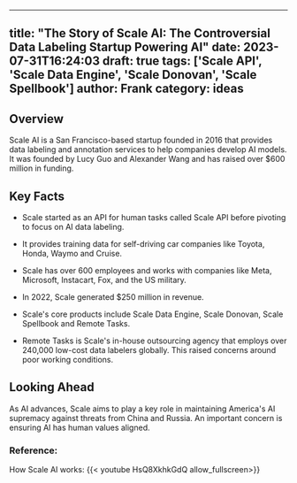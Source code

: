 
---
title: "The Story of Scale AI: The Controversial Data Labeling Startup Powering AI"
date: 2023-07-31T16:24:03
draft: true
tags: ['Scale API', 'Scale Data Engine', 'Scale Donovan', 'Scale Spellbook']
author: Frank
category: ideas
---

## Overview

Scale AI is a San Francisco-based startup founded in 2016 that provides data labeling and annotation services to help companies develop AI models. It was founded by Lucy Guo and Alexander Wang and has raised over $600 million in funding. 

## Key Facts

- Scale started as an API for human tasks called Scale API before pivoting to focus on AI data labeling.

- It provides training data for self-driving car companies like Toyota, Honda, Waymo and Cruise. 

- Scale has over 600 employees and works with companies like Meta, Microsoft, Instacart, Fox, and the US military.

- In 2022, Scale generated $250 million in revenue.

- Scale's core products include Scale Data Engine, Scale Donovan, Scale Spellbook and Remote Tasks.

- Remote Tasks is Scale's in-house outsourcing agency that employs over 240,000 low-cost data labelers globally. This raised concerns around poor working conditions.

## Looking Ahead

As AI advances, Scale aims to play a key role in maintaining America's AI supremacy against threats from China and Russia. An important concern is ensuring AI has human values aligned.


### Reference:
How Scale AI works:
{{< youtube HsQ8XkhkGdQ allow_fullscreen>}}
        